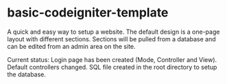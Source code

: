 # basic-codeigniter-template

A quick and easy way to setup a website. The default design is a one-page layout with different sections. Sections will be pulled from a database and can be edited from an admin area on the site.

Current status: Login page has been created (Mode, Controller and View). Default controllers changed. SQL file created in the root directory to setup the database.
